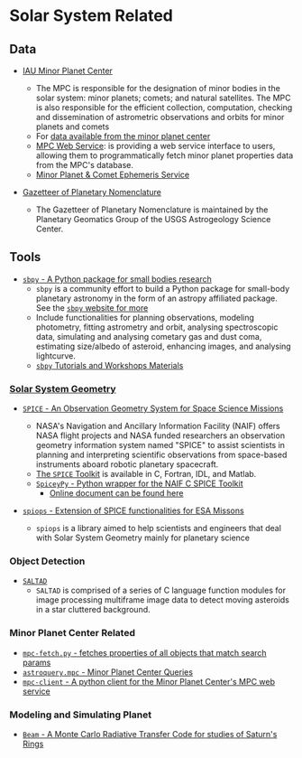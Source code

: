 # Solar System Related

## Data

* [IAU Minor Planet Center](https://minorplanetcenter.net/iau/mpc.html)
    - The MPC is responsible for the designation of minor bodies in the solar system: minor planets; comets; and natural satellites. The MPC is also responsible for the efficient collection, computation, checking and dissemination of astrometric observations and orbits for minor planets and comets
    - For [data available from the minor planet center](https://minorplanetcenter.net/data)
    - [MPC Web Service](https://minorplanetcenter.net//web_service): is providing a web service interface to users, allowing them to programmatically fetch minor planet properties data from the MPC's database. 
    - [Minor Planet & Comet Ephemeris Service](https://www.minorplanetcenter.net/iau/MPEph/MPEph.html)

* [Gazetteer of Planetary Nomenclature](https://planetarynames.wr.usgs.gov/)
    - The Gazetteer of Planetary Nomenclature is maintained by the Planetary Geomatics Group of the USGS Astrogeology Science Center.

## Tools

* [`sbpy` - A Python package for small bodies research](https://github.com/NASA-Planetary-Science/sbpy)
    - `sbpy` is a community effort to build a Python package for small-body planetary astronomy in the form of an astropy affiliated package. See the [`sbpy` website for more](http://mommermi.github.io/)
    - Include functionalities for planning observations, modeling photometry, fitting astrometry and orbit, analysing spectroscopic data, simulating and analysing cometary gas and dust coma, estimating size/albedo of asteroid, enhancing images, and analysing lightcurve.
    - [`sbpy` Tutorials and Workshops Materials](https://github.com/NASA-Planetary-Science/sbpy-tutorial)

### [Solar System Geometry](https://naif.jpl.nasa.gov/naif/solar_system_geometry.pdf)

* [`SPICE` - An Observation Geometry System for Space Science Missions](https://naif.jpl.nasa.gov/naif/)
    - NASA's Navigation and Ancillary Information Facility (NAIF) offers NASA flight projects and NASA funded researchers an observation geometry information system named "SPICE" to assist scientists in planning and interpreting scientific observations from space-based instruments aboard robotic planetary spacecraft.  
    - [The `SPICE` Toolkit](https://naif.jpl.nasa.gov/naif/toolkit.html) is available in C, Fortran, IDL, and Matlab.
    - [`SpiceyPy` - Python wrapper for the NAIF C SPICE Toolkit](https://github.com/AndrewAnnex/SpiceyPy)
        - [Online document can be found here](https://spiceypy.readthedocs.io/en/master/)

* [`spiops` - Extension of SPICE functionalities for ESA Missons](https://github.com/esaSPICEservice/spiops)
    - `spiops` is a library aimed to help scientists and engineers that deal with Solar System Geometry mainly for planetary science

### Object Detection

* [`SALTAD`](https://github.com/NASA-Planetary-Science/SALTAD)
    - `SALTAD` is comprised of a series of C language function modules for image processing multiframe image data to detect moving asteroids in a star cluttered background.

### Minor Planet Center Related 

* [`mpc-fetch.py` - fetches properties of all objects that match search params](https://minorplanetcenter.net/mpc-fetch.py)
* [`astroquery.mpc` - Minor Planet Center Queries](https://astroquery.readthedocs.io/en/latest/mpc/mpc.html)
* [`mpc-client` - A python client for the Minor Planet Center's MPC web service](https://github.com/qdonnellan/mpc-client)

### Modeling and Simulating Planet

* [`Beam` - A Monte Carlo Radiative Transfer Code for studies of Saturn's Rings](https://github.com/physicsguy42/BEAM_beta)